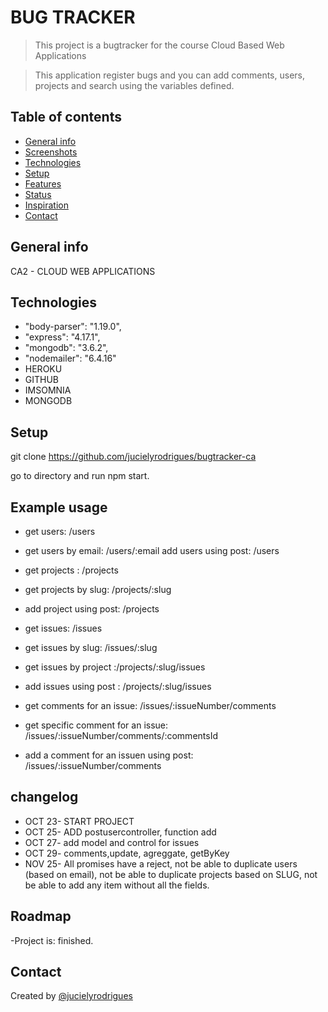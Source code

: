 # BUG TRACKER

> This project is a bugtracker for the course Cloud Based Web Applications

> This application register bugs and you can add comments, users, projects and search using the variables defined.

## Table of contents

- [General info](#general-info)
- [Screenshots](#screenshots)
- [Technologies](#technologies)
- [Setup](#setup)
- [Features](#features)
- [Status](#status)
- [Inspiration](#inspiration)
- [Contact](#contact)

## General info

CA2 - CLOUD WEB APPLICATIONS

## Technologies

- "body-parser": "1.19.0",
- "express": "4.17.1",
- "mongodb": "3.6.2",
- "nodemailer": "6.4.16"
- HEROKU
- GITHUB
- IMSOMNIA
- MONGODB

## Setup

git clone https://github.com/jucielyrodrigues/bugtracker-ca

go to directory and run npm start.

## Example usage

- get users: /users
- get users by email: /users/:email
  add users using post: /users

- get projects : /projects
- get projects by slug: /projects/:slug
- add project using post: /projects

- get issues: /issues
- get issues by slug: /issues/:slug
- get issues by project :/projects/:slug/issues
- add issues using post : /projects/:slug/issues

- get comments for an issue: /issues/:issueNumber/comments
- get specific comment for an issue: /issues/:issueNumber/comments/:commentsId
- add a comment for an issuen using post: /issues/:issueNumber/comments

## changelog

- OCT 23- START PROJECT
- OCT 25- ADD postusercontroller, function add
- OCT 27- add model and control for issues
- OCT 29- comments,update, agreggate, getByKey
- NOV 25- All promises have a reject,
  not be able to duplicate users (based on email),
  not be able to duplicate projects based on SLUG,
  not be able to add any item without all the fields.

## Roadmap

-Project is: finished.

## Contact

Created by [@jucielyrodrigues](github.com/jucielyrodrigues)
